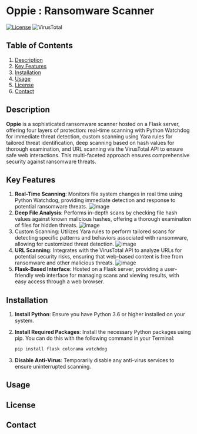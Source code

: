 # Oppie : Ransomware Scanner
[![License](https://img.shields.io/badge/License-Apache%202.0-green.svg)](https://opensource.org/licenses/Apache-2.0)
![VirusTotal](https://img.shields.io/badge/VirusTotal-Integrated-green)
## Table of Contents
1. [Description](#description)
2. [Key Features](#key-features)
3. [Installation](#installation)
4. [Usage](#usage)
5. [License](#license)
6. [Contact](#contact)

## Description
**Oppie** is a sophisticated ransomware scanner hosted on a Flask server, offering four layers of protection: real-time scanning with Python Watchdog for immediate threat detection, custom scanning using Yara rules for tailored threat identification, deep scanning based on hash values for thorough examination, and URL scanning via the VirusTotal API to ensure safe web interactions. This multi-faceted approach ensures comprehensive security against ransomware threats.

## Key Features

1. **Real-Time Scanning**: Monitors file system changes in real time using Python Watchdog, providing immediate detection and response to potential ransomware threats.
   ![image](https://github.com/user-attachments/assets/beaca05d-55ec-4b43-a541-33ed818a60c5)
2. **Deep File Analysis**: Performs in-depth scans by checking file hash values against known malicious hashes, offering a thorough examination of files for hidden threats.
   ![image](https://github.com/user-attachments/assets/9de522bc-1e1a-4581-81ad-2b1aed674bae)
3. Custom Scanning: Utilizes Yara rules to perform tailored scans for detecting specific patterns and behaviors associated with ransomware, allowing for customized threat detection.
   ![image](https://github.com/user-attachments/assets/107a8de3-8ffa-4d7a-8283-3c74889a75c8)
4. **URL Scanning**: Integrates with the VirusTotal API to analyze URLs for potential security risks, ensuring that web-based content is free from ransomware and other malicious threats.
   ![image](https://github.com/user-attachments/assets/4d04fd64-0cf4-4e15-bb00-c7acfd316418)
5. **Flask-Based Interface**: Hosted on a Flask server, providing a user-friendly web interface for managing scans and viewing results, with easy access through a web browser.
 
## Installation

1. **Install Python**: Ensure you have Python 3.6 or higher installed on your system.

2. **Install Required Packages**: Install the necessary Python packages using pip. You can do this with the following command in your Terminal:

    ```bash
    pip install flask colorama watchdog
    ```
3. **Disable Anti-Virus**: Temporarily disable any anti-virus services to ensure uninterrupted scanning.

## Usage

## License

## Contact 


